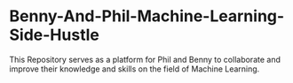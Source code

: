 # Benny-And-Phil-Machine-Learning-Side-Hustle
This Repository serves as a platform for Phil and Benny to collaborate and improve their knowledge and skills on the field of Machine Learning.
